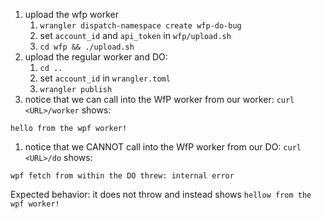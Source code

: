 1. upload the wfp worker
   1. `wrangler dispatch-namespace create wfp-do-bug`
   1. set `account_id` and `api_token` in `wfp/upload.sh`
   1. `cd wfp && ./upload.sh` 
1. upload the regular worker and DO:
   1. `cd ..`
   1. set `account_id` in `wrangler.toml`  
   1. `wrangler publish`
1. notice that we can call into the WfP worker from our worker: `curl <URL>/worker` shows:
```
hello from the wpf worker!
```
1. notice that we CANNOT call into the WfP worker from our DO: `curl <URL>/do` shows:
```
wpf fetch from within the DO threw: internal error
```

Expected behavior: it does not throw and instead shows `hellow from the wpf worker!`
